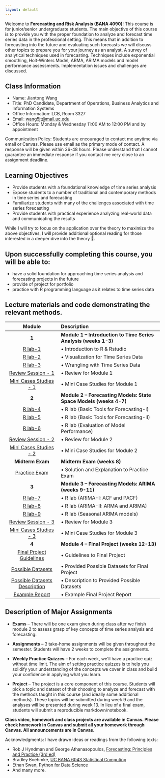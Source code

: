 ```yaml
---
layout: default
---
```


Welcome to **Forecasting and Risk Analysis (BANA 4090)**! This course is for junior/senior undergraduate students. The main objective of this course is to provide you with the proper foundation to analyze and forecast time series data in the professional setting. This means that in addition to forecasting into the future and evaluating such forecasts we will discuss other topics to prepare you for your journey as an analyst.  A survey of analytical techniques used in forecasting. Techniques include exponential smoothing, Holt-Winters Model, ARMA, ARIMA models and model performance assessments.  Implementation issues and challenges are discussed.


## Class Information
* Name: Jiantong Wang
* Title: PhD Candidate, Department of Operations, Business Analytics and Information Systems 
* Office Information: LCB, Room 3327 
* Email: wang5jt@mail.uc.edu
* Office Hours: Monday & Wednesday 11:00 AM to 12:00 PM and by appointment
 
Communication Policy: Students are encouraged to contact me anytime via email or Canvas. Please use email as the primary mode of contact.  A response will be given within 36-48 hours.  Please understand that I cannot guarantee an immediate response if you contact me very close to an assignment deadline. 

## Learning Objectives

* Provide students with a foundational knowledge of time series analysis
* Expose students to a number of traditional and contemporary methods in time series and forecasting
* Familiarize students with many of the challenges associated with time series forecasting
* Provide students with practical experience analyzing real-world data and communicating the results


While I will try to focus on the application over the theory to maximize the above objectives, I will provide additional optional reading for those interested in a deeper dive into the theory 🚀. 



## Upon successfully completing this course, you will be able to: 
* have a solid foundation for approaching time series analysis and forecasting projects in the future 
* provide of project for portfolio 
*	practice with R programming language as it relates to time series data 




## Lecture materials and code demonstrating the relevant methods.

|                                           Module                                           | Description                                                       |
|:------------------------------------------------------------------------------------------:|:------------------------------------------------------------------|
|                                           **1**                                            | **Module 1 – Introduction to Time Series Analysis (weeks 1-3)**   |
|                                 [R lab-1](Week-1-Lab.html)                                 | •	Introduction to R & Rstudio                                      |
|                                 [R lab-2](Week-2-Lab.html)                                 | •	Visualization for Time Series Data                               |
|                                 [R lab-3](Week-3-Lab.html)                                 | •	Wrangling with Time Series Data                                  |
|                         [Review Session - 1](Module_1_cases.html)                          | •	Review for Module 1                                              |
|                       [Mini Cases Studies - 1](Module_1_cases.html)                        | •	Mini Case Studies for Module 1                                   |
|                                           **2**                                            | **Module 2 – Forecasting Models: State Space Models (weeks 4-7)** |
|                                 [R lab-4](Week-4-Lab.html)                                 | •	R lab    (Basic Tools for Forecasting-I)                         |
|                                 [R lab-5](Week-5-Lab.html)                                 | •	R lab    (Basic Tools for Forecasting-II)                        |
|                                 [R lab-6](Week-6-Lab.html)                                 | •	R lab	(Evaluation of Model Performance)                           |
|                      [Review Session  - 2](BANA4090_Week7_Lab7.html)                       | •	Review for Module 2                                              |
|                     [Mini Cases Studies - 2](BANA4090_Week7_Lab7.html)                     | •	Mini Case Studies for Module 2                                   |
|                                      **Midterm Exam**                                      | **Midterm Exam (weeks 8)**                                        |
|                      [Practice Exam](Solutions_to_Practice_Exam.pdf)                       | •	Solution and Explanation to Practice Exam                        |
|                                           **3**                                            | **Module 3 – Forecasting Models: ARIMA (weeks 9-11)**             |
|                                  [R lab-7](ACF_PACF.html)                                  | •	R lab (ARIMA-I: ACF and PACF)                                    |
|                                   [R lab-8](Lab10.html)                                    | •	R lab (ARIMA-II: ARMA and ARIMA)                                 |
|                                   [R lab-9](Lab11.html)                                    | •	R lab (Seasonal ARIMA models)                                    |
|                      [Review Session  - 3](BANA4090_Week7_Lab7.html)                       | •	Review for Module 3                                              |
|                     [Mini Cases Studies - 3](BANA4090_Week7_Lab7.html)                     | •	Mini Case Studies for Module 3                                   |
|                                           **4**                                            | **Module 4 – Final Project   (weeks 12-13)**                      |
|                  [Final Project Guidelines](Final_Project_Guidelines.pdf)                  | •	Guidelines to Final Project                                      |
| [Possible Datasets](https://github.com/jiantongwanguc/BANA4090/tree/main/Possible_dataset) | •   Provided Possible Datasets for Final Project                  |
|        [Possible Datasets Description](/Possible_dataset/data_set_description.pdf)         | •   Description to Provided Possible Datasets                     |
|                           [Example Report](UK_Sales_Example.pdf)                           | •	Example Final Project Report                                     |
  
## Description of Major Assignments
 
 - **Exams**  – There will be one exam given during class after we finish module 2 to assess grasp of key concepts of time series analysis and forecasting.
 
 - **Assignments**  – 3 take-home assignments will be given throughout the semester. Students will have 2 weeks to complete the assignments. 
 
 - **Weekly Practice Quizzes**  – For each week, we'll have a practice quiz without time limit. The aim of setting practice quizzes is to help you solidify your understanding of the concepts we cover in class and build your confidence in applying what you learn.
 
 - **Project**  – The project is a core component of this course. Students will pick a topic and dataset of their choosing to analyze and forecast with the methods taught in this course (and ideally some additional methods). These topics will be submitted during week 9 and the analyses will be presented during week 13. In lieu of a final exam, students will submit a reproducible markdown/notebook.

**Class video, homework and class projects are available in Canvas. Please check homework in Canvas and submit all your homework through Canvas. All announcements are in Canvas.**

<!---Contributors:  
- Jiantong Wang, PhD Candidate in Business Analytics, wang5jt@mail.uc.edu--->
 

Acknowledgments: I have drawn ideas or readings from the following texts:
 - Rob J Hyndman and George Athanasopoulos, [Forecasting: Principles and Practice (3rd ed)](https://otexts.com/fpp3/)
 - Bradley Boehmke, [UC BANA 6043 Statistical Computing](https://github.com/bradleyboehmke/uc-bana-6043)
 - Ethan Swan, [Python for Data Science](https://github.com/uc-python)
 - And many more.
<!--- Dan Shah, Applied Forecasting--->
<!---Alexander K. Antony,  Forecasting methods--->